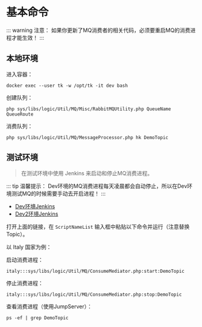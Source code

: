 # 基本命令

::: warning 注意：
如果你更新了MQ消费者的相关代码，必须要重启MQ的消费进程才能生效！
:::

## 本地环境

进入容器：
```shell
docker exec --user tk -w /opt/tk -it dev bash
```

创建队列：
```shell
php sys/libs/logic/Util/MQ/Misc/RabbitMQUtility.php QueueName QueueRoute
```

消费队列：
```shell
php sys/libs/logic/Util/MQ/MessageProcessor.php hk DemoTopic
```

## 测试环境

> 在测试环境中使用 Jenkins 来启动和停止MQ消费进程。

::: tip 温馨提示：
Dev环境的MQ消费进程每天凌晨都会自动停止，所以在Dev环境测试MQ的时候需要手动去开启进程！
:::

- [Dev环境Jenkins](https://jenkins.tkeasia.com/job/Dev_For_Once_Scripts/build)
- [Dev2环境Jenkins](https://jenkins.tkeasia.com/job/Dev2%20Deploy%20For%20Once%20Scripts/build)

打开上面的链接，在 `ScriptNameList` 输入框中粘贴以下命令并运行（注意替换 Topic）。

以 Italy 国家为例：

启动消费进程：
```
italy:::sys/libs/logic/Util/MQ/ConsumeMediator.php:start:DemoTopic
```

停止消费进程：
```
italy:::sys/libs/logic/Util/MQ/ConsumeMediator.php:stop:DemoTopic
```

查看消费进程（使用JumpServer）：
```shell
ps -ef | grep DemoTopic
```

